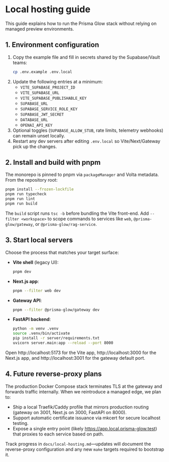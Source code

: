 # Local hosting guide

This guide explains how to run the Prisma Glow stack without relying on managed preview environments.

## 1. Environment configuration

1. Copy the example file and fill in secrets shared by the Supabase/Vault teams:
   ```bash
   cp .env.example .env.local
   ```
2. Update the following entries at a minimum:
   - `VITE_SUPABASE_PROJECT_ID`
   - `VITE_SUPABASE_URL`
   - `VITE_SUPABASE_PUBLISHABLE_KEY`
   - `SUPABASE_URL`
   - `SUPABASE_SERVICE_ROLE_KEY`
   - `SUPABASE_JWT_SECRET`
   - `DATABASE_URL`
   - `OPENAI_API_KEY`
3. Optional toggles (`SUPABASE_ALLOW_STUB`, rate limits, telemetry webhooks) can remain unset locally.
4. Restart any dev servers after editing `.env.local` so Vite/Next/Gateway pick up the changes.

## 2. Install and build with pnpm

The monorepo is pinned to pnpm via `packageManager` and Volta metadata. From the repository root:

```bash
pnpm install --frozen-lockfile
pnpm run typecheck
pnpm run lint
pnpm run build
```

The `build` script runs `tsc -b` before bundling the Vite front-end. Add `--filter <workspace>` to scope commands to services like `web`, `@prisma-glow/gateway`, or `@prisma-glow/rag-service`.

## 3. Start local servers

Choose the process that matches your target surface:

- **Vite shell** (legacy UI):
  ```bash
  pnpm dev
  ```
- **Next.js app**:
  ```bash
  pnpm --filter web dev
  ```
- **Gateway API**:
  ```bash
  pnpm --filter @prisma-glow/gateway dev
  ```
- **FastAPI backend**:
  ```bash
  python -m venv .venv
  source .venv/bin/activate
  pip install -r server/requirements.txt
  uvicorn server.main:app --reload --port 8000
  ```

Open http://localhost:5173 for the Vite app, http://localhost:3000 for the Next.js app, and http://localhost:3001 for the gateway default port.

## 4. Future reverse-proxy plans

The production Docker Compose stack terminates TLS at the gateway and forwards traffic internally. When we reintroduce a managed edge, we plan to:

- Ship a local Traefik/Caddy profile that mirrors production routing (gateway on 3001, Next.js on 3000, FastAPI on 8000).
- Support automatic certificate issuance via mkcert for secure localhost testing.
- Expose a single entry point (likely https://app.local.prisma-glow.test) that proxies to each service based on path.

Track progress in `docs/local-hosting.md`—updates will document the reverse-proxy configuration and any new `make` targets required to bootstrap it.
